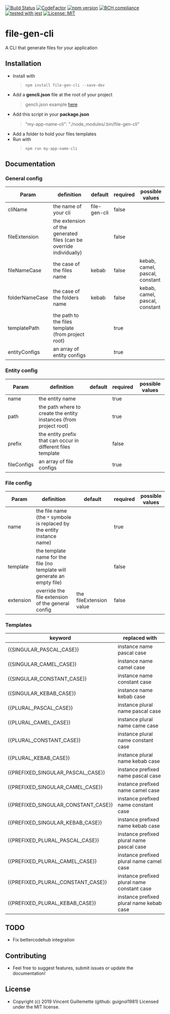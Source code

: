 
[![Build Status](https://travis-ci.com/guignol1981/file-gen-cli.svg?branch=master)](https://travis-ci.com/guignol1981/file-gen-cli)
[![CodeFactor](https://www.codefactor.io/repository/github/guignol1981/file-gen-cli/badge)](https://www.codefactor.io/repository/github/guignol1981/file-gen-cli)
[![npm version](https://badge.fury.io/js/file-gen-cli.svg)](https://badge.fury.io/js/file-gen-cli)
[![BCH compliance](https://bettercodehub.com/edge/badge/guignol1981/file-gen-cli?branch=master)](https://bettercodehub.com/)
[![tested with jest](https://img.shields.io/badge/tested_with-jest-99424f.svg)](https://github.com/facebook/jest)
[![License: MIT](https://img.shields.io/badge/License-MIT-yellow.svg)](https://opensource.org/licenses/MIT)

# file-gen-cli

A CLI that generate files for your application

## Installation
 - Install with
 	> `npm install file-gen-cli --save-dev`
 - Add a **gencli.json** file at the root of your project
	>  gencli.json example [here](https://github.com/guignol1981/file-gen-cli/blob/master/src/tests/gencli.json)
 - Add this script in your **package.json**
 	>  "my-app-name-cli": "./node_modules/.bin/file-gen-cli"
 - Add a folder to hold your files templates
 - Run with
 	>  `npm run my-app-name-cli`

## Documentation

### General config
|  Param |  definition  |  default | required | possible values |
|-|-|-|-|-|
|cliName|the name of your cli|file-gen-cli|false|
|fileExtension|the extension of the generated files (can be override individually)||false|
|fileNameCase|the case of the files name|kebab|false|kebab, camel, pascal, constant
|folderNameCase|the case of the folders name|kebab|false|kebab, camel, pascal, constant|
|templatePath|the path to the files template (from project root)||true||
|entityConfigs|an array of entity configs||true||

### Entity config
|  Param |  definition  |  default | required | possible values |
|-|-|-|-|-|
|name|the entity name||true||
|path|the path where to create the entity instances (from project root)||true||
|prefix|the entity prefix that can occur in different files template||false||
|fileConfigs|an array of file configs||true||

### File config
|  Param |  definition  |  default | required | possible values |
|-|-|-|-|-|
|name|the file name (the `*` symbole is replaced by the entity instance name)||true||
|template|the template name for the file (no template will generate an empty file)||false||
|extension|override the file extension of the general config|the fileExtension value|false||

### Templates

|keyword|replaced with|
|-|-|
|{{SINGULAR_PASCAL_CASE}}|instance name pascal case|
|{{SINGULAR_CAMEL_CASE}}|instance name camel case|
|{{SINGULAR_CONSTANT_CASE}}|instance name constant case|
|{{SINGULAR_KEBAB_CASE}}|instance name kebab case|
|{{PLURAL_PASCAL_CASE}}|instance plural name pascal case|
|{{PLURAL_CAMEL_CASE}}|instance plural name came case|
|{{PLURAL_CONSTANT_CASE}}|instance plural name constant case|
|{{PLURAL_KEBAB_CASE}}|instance plural name kebab case|
|{{PREFIXED_SINGULAR_PASCAL_CASE}}|instance prefixed name pascal case|
|{{PREFIXED_SINGULAR_CAMEL_CASE}}|instance prefixed name camel case|
|{{PREFIXED_SINGULAR_CONSTANT_CASE}}|instance prefixed name constant case|
|{{PREFIXED_SINGULAR_KEBAB_CASE}}|instance prefixed name kebab case|
|{{PREFIXED_PLURAL_PASCAL_CASE}}|instance prefixed plural name pascal case|
|{{PREFIXED_PLURAL_CAMEL_CASE}}|instance prefixed plural name camel case|
|{{PREFIXED_PLURAL_CONSTANT_CASE}}|instance prefixed plural name constant case|
|{{PREFIXED_PLURAL_KEBAB_CASE}}|instance prefixed plural name kebab case|

## TODO

 - Fix bettercodehub integration

## Contributing

 - Feel free to suggest features, submit issues or update the documentation!

## License

- Copyright (c) 2019 Vincent Guillemette (github: guignol1981) Licensed under the MIT license.

